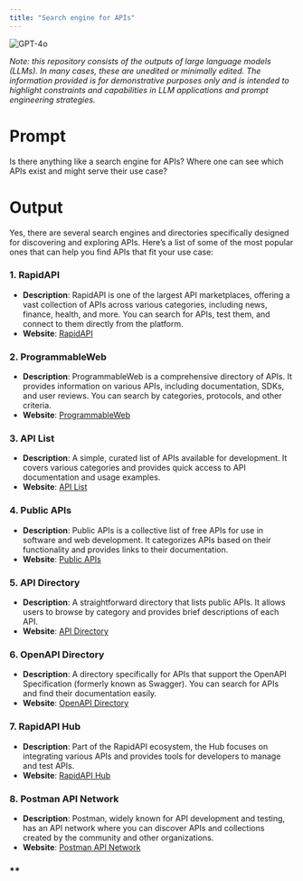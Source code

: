 ```yaml
---
title: "Search engine for APIs"
---
```

![GPT-4o](https://img.shields.io/badge/GPT--4o-3333FF?style=for-the-badge&logo=openai&logoColor=white)



*Note: this repository consists of the outputs of large language models (LLMs). In many cases, these are unedited or minimally edited. The information provided is for demonstrative purposes only and is intended to highlight constraints and capabilities in LLM applications and prompt engineering strategies.*


# Prompt

Is there anything like a search engine for APIs? Where one can see which APIs exist and might serve their use case? 

# Output

Yes, there are several search engines and directories specifically designed for discovering and exploring APIs. Here’s a list of some of the most popular ones that can help you find APIs that fit your use case:

### **1. RapidAPI**
- **Description**: RapidAPI is one of the largest API marketplaces, offering a vast collection of APIs across various categories, including news, finance, health, and more. You can search for APIs, test them, and connect to them directly from the platform.
- **Website**: [RapidAPI](https://rapidapi.com/)

### **2. ProgrammableWeb**
- **Description**: ProgrammableWeb is a comprehensive directory of APIs. It provides information on various APIs, including documentation, SDKs, and user reviews. You can search by categories, protocols, and other criteria.
- **Website**: [ProgrammableWeb](https://www.programmableweb.com/)

### **3. API List**
- **Description**: A simple, curated list of APIs available for development. It covers various categories and provides quick access to API documentation and usage examples.
- **Website**: [API List](https://apilist.fun/)

### **4. Public APIs**
- **Description**: Public APIs is a collective list of free APIs for use in software and web development. It categorizes APIs based on their functionality and provides links to their documentation.
- **Website**: [Public APIs](https://public-apis.io/)

### **5. API Directory**
- **Description**: A straightforward directory that lists public APIs. It allows users to browse by category and provides brief descriptions of each API.
- **Website**: [API Directory](https://apidirectory.com/)

### **6. OpenAPI Directory**
- **Description**: A directory specifically for APIs that support the OpenAPI Specification (formerly known as Swagger). You can search for APIs and find their documentation easily.
- **Website**: [OpenAPI Directory](https://www.openapidirectory.com/)

### **7. RapidAPI Hub**
- **Description**: Part of the RapidAPI ecosystem, the Hub focuses on integrating various APIs and provides tools for developers to manage and test APIs.
- **Website**: [RapidAPI Hub](https://rapidapi.com/hub)

### **8. Postman API Network**
- **Description**: Postman, widely known for API development and testing, has an API network where you can discover APIs and collections created by the community and other organizations.
- **Website**: [Postman API Network](https://www.postman.com/explore)

### ** 